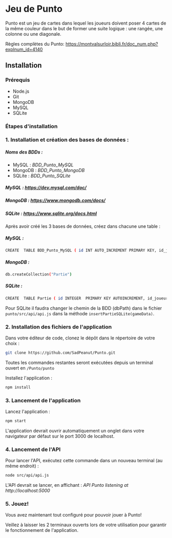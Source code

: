 # Jeu de Punto

Punto est un jeu de cartes dans lequel les joueurs doivent poser 4 cartes de la même couleur dans le but de former une suite logique : une rangée, une colonne ou une diagonale.

Règles complètes du Punto: https://montvalsurloir.bibli.fr/doc_num.php?explnum_id=4140

## Installation

### Prérequis
- Node.js
- Git
- MongoDB
- MySQL
- SQLite

### Étapes d'installation

### 1. Installation et création des bases de données :

##### Noms des BDDs :
- MySQL : *BDD_Punto_MySQL*
- MongoDB : *BDD_Punto_MongoDB*
- SQLite : *BDD_Punto_SQLite*

 #####  MySQL : https://dev.mysql.com/doc/
 ##### MongoDB : https://www.mongodb.com/docs/
 ##### SQLite : https://www.sqlite.org/docs.html

Après avoir créé les 3 bases de données, créez dans chacune une table :

##### MySQL : 
```bash
CREATE  TABLE BDD_Punto_MySQL ( id INT AUTO_INCREMENT PRIMARY KEY, id_joueur_gagnant INT, manches_gagnees INT, nbTours INT, points_joueur1 INT, points_joueur2 INT, points_joueur3 INT, points_joueur4 INT );
```

##### MongoDB : 

```bash
db.createCollection("Partie")
```

##### SQLite : 
```bash
CREATE  TABLE Partie ( id INTEGER  PRIMARY KEY AUTOINCREMENT, id_joueur_gagnant INTEGER, manches_gagnees INTEGER, nbTours INTEGER, points_joueur1 INTEGER, points_joueur2 INTEGER, points_joueur3 INTEGER, points_joueur4 INTEGER );
```
Pour SQLite il faudra changer le chemin de la BDD (dbPath) dans le fichier ```punto/src/api/api.js``` dans la méthode ```insertPartieSQLite(gameData)```.

### 2. Installation des fichiers de l'application

Dans votre éditeur de code, clonez le dépôt dans le répertoire de votre choix :
```bash
git clone https://github.com/SadPeanut/Punto.git 
```
Toutes les commandes restantes seront exécutées depuis un terminal ouvert en ```/Punto/punto```

Installez l'application :
```bash
npm install
```

### 3. Lancement de l'application

Lancez l'application :
```bash
npm start
```
L'application devrait ouvrir automatiquement un onglet dans votre navigateur par défaut sur le port 3000 de localhost.

### 4. Lancement de l'API

Pour lancer l'API, exécutez cette commande dans un nouveau terminal (au même endroit) : 
```bash
node src/api/api.js
```

L'API devrait se lancer, en affichant : *API Punto listening at http://localhost:5000*

### 5. Jouez!

Vous avez maintenant tout configuré pour pouvoir jouer à Punto!

Veillez à laisser les 2 terminaux ouverts lors de votre utilisation pour garantir le fonctionnement de l'application.
